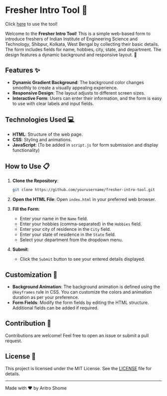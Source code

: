 # Fresher Intro Tool 🌟

Click [here](https://sortira.github.io/intro-tool/) to use the tool!

Welcome to the **Fresher Intro Tool**! This is a simple web-based form to introduce freshers of Indian Institute of Engineering Science and Technology, Shibpur, Kolkata, West Bengal by collecting their basic details. The form includes fields for name, hobbies, city, state, and department. The design features a dynamic background and responsive layout. 🌈

## Features ✨

- **Dynamic Gradient Background**: The background color changes smoothly to create a visually appealing experience.
- **Responsive Design**: The layout adjusts to different screen sizes.
- **Interactive Form**: Users can enter their information, and the form is easy to use with clear labels and input fields.

## Technologies Used 💻

- **HTML**: Structure of the web page.
- **CSS**: Styling and animations.
- **JavaScript**: (To be added in `script.js` for form submission and display functionality)

## How to Use 📋

1. **Clone the Repository**:
    ```sh
    git clone https://github.com/yourusername/fresher-intro-tool.git
    ```
2. **Open the HTML File**:
    Open `index.html` in your preferred web browser.

3. **Fill the Form**:
    - Enter your name in the `Name` field.
    - Enter your hobbies (comma-separated) in the `Hobbies` field.
    - Enter your city of residence in the `City` field.
    - Enter your state of residence in the `State` field.
    - Select your department from the dropdown menu.

4. **Submit**:
    - Click the `Submit` button to see your entered details displayed.


## Customization 🎨

- **Background Animation**: The background animation is defined using the `@keyframes` rule in CSS. You can customize the colors and animation duration as per your preference.
- **Form Fields**: Modify the form fields by editing the HTML structure. Additional fields can be added if required.

## Contribution 🤝

Contributions are welcome! Feel free to open an issue or submit a pull request.

## License 📜

This project is licensed under the MIT License. See the [LICENSE](https://github.com/sortira/intro-tool/blob/main/LICENSE) file for details.

---

Made with ❤️ by Aritro Shome

